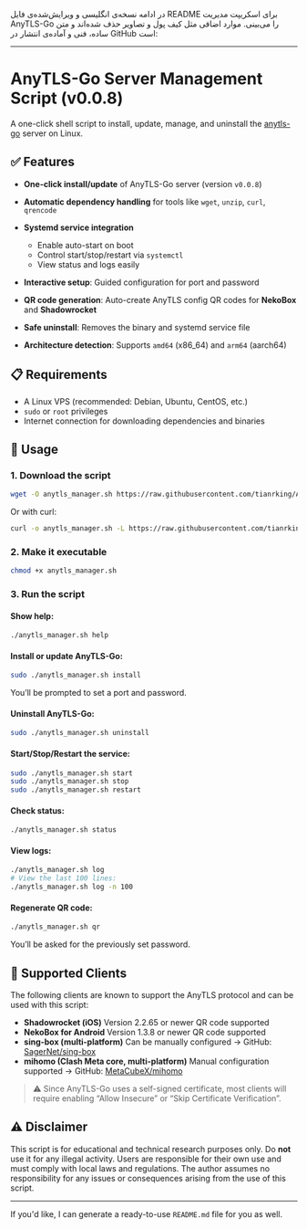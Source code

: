 در ادامه نسخه‌ی انگلیسی و ویرایش‌شده‌ی فایل README برای اسکریپت مدیریت AnyTLS-Go را می‌بینی. موارد اضافی مثل کیف پول و تصاویر حذف شده‌اند و متن ساده، فنی و آماده‌ی انتشار در GitHub است:

---

# AnyTLS-Go Server Management Script (v0.0.8)

A one-click shell script to install, update, manage, and uninstall the [anytls-go](https://github.com/anytls/anytls-go) server on Linux.

## ✅ Features

* **One-click install/update** of AnyTLS-Go server (version `v0.0.8`)
* **Automatic dependency handling** for tools like `wget`, `unzip`, `curl`, `qrencode`
* **Systemd service integration**

  * Enable auto-start on boot
  * Control start/stop/restart via `systemctl`
  * View status and logs easily
* **Interactive setup**: Guided configuration for port and password
* **QR code generation**: Auto-create AnyTLS config QR codes for **NekoBox** and **Shadowrocket**
* **Safe uninstall**: Removes the binary and systemd service file
* **Architecture detection**: Supports `amd64` (x86\_64) and `arm64` (aarch64)

## 📋 Requirements

* A Linux VPS (recommended: Debian, Ubuntu, CentOS, etc.)
* `sudo` or `root` privileges
* Internet connection for downloading dependencies and binaries

## 🚀 Usage

### 1. Download the script

```bash
wget -O anytls_manager.sh https://raw.githubusercontent.com/tianrking/AnyTLS-Go/refs/heads/main/anytls_manager.sh
```

Or with curl:

```bash
curl -o anytls_manager.sh -L https://raw.githubusercontent.com/tianrking/AnyTLS-Go/refs/heads/main/anytls_manager.sh
```

### 2. Make it executable

```bash
chmod +x anytls_manager.sh
```

### 3. Run the script

#### Show help:

```bash
./anytls_manager.sh help
```

#### Install or update AnyTLS-Go:

```bash
sudo ./anytls_manager.sh install
```

You’ll be prompted to set a port and password.

#### Uninstall AnyTLS-Go:

```bash
sudo ./anytls_manager.sh uninstall
```

#### Start/Stop/Restart the service:

```bash
sudo ./anytls_manager.sh start
sudo ./anytls_manager.sh stop
sudo ./anytls_manager.sh restart
```

#### Check status:

```bash
./anytls_manager.sh status
```

#### View logs:

```bash
./anytls_manager.sh log
# View the last 100 lines:
./anytls_manager.sh log -n 100
```

#### Regenerate QR code:

```bash
./anytls_manager.sh qr
```

You’ll be asked for the previously set password.

## 📱 Supported Clients

The following clients are known to support the AnyTLS protocol and can be used with this script:

* **Shadowrocket (iOS)**
  Version 2.2.65 or newer
  QR code supported
* **NekoBox for Android**
  Version 1.3.8 or newer
  QR code supported
* **sing-box (multi-platform)**
  Can be manually configured
  → GitHub: [SagerNet/sing-box](https://github.com/SagerNet/sing-box)
* **mihomo (Clash Meta core, multi-platform)**
  Manual configuration supported
  → GitHub: [MetaCubeX/mihomo](https://github.com/MetaCubeX/mihomo)

> ⚠️ Since AnyTLS-Go uses a self-signed certificate, most clients will require enabling “Allow Insecure” or “Skip Certificate Verification”.

## ⚠️ Disclaimer

This script is for educational and technical research purposes only.
Do **not** use it for any illegal activity.
Users are responsible for their own use and must comply with local laws and regulations.
The author assumes no responsibility for any issues or consequences arising from the use of this script.

---

If you'd like, I can generate a ready-to-use `README.md` file for you as well.
